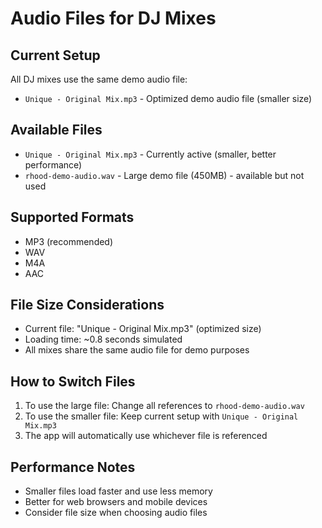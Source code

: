# Audio Files for DJ Mixes

## Current Setup
All DJ mixes use the same demo audio file:
- `Unique - Original Mix.mp3` - Optimized demo audio file (smaller size)

## Available Files
- `Unique - Original Mix.mp3` - Currently active (smaller, better performance)
- `rhood-demo-audio.wav` - Large demo file (450MB) - available but not used

## Supported Formats
- MP3 (recommended)
- WAV
- M4A
- AAC

## File Size Considerations
- Current file: "Unique - Original Mix.mp3" (optimized size)
- Loading time: ~0.8 seconds simulated
- All mixes share the same audio file for demo purposes

## How to Switch Files
1. To use the large file: Change all references to `rhood-demo-audio.wav`
2. To use the smaller file: Keep current setup with `Unique - Original Mix.mp3`
3. The app will automatically use whichever file is referenced

## Performance Notes
- Smaller files load faster and use less memory
- Better for web browsers and mobile devices
- Consider file size when choosing audio files